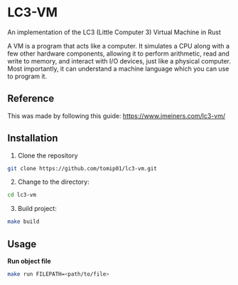 # LC3-VM

An implementation of the LC3 (Little Computer 3) Virtual Machine in Rust

A VM is a program that acts like a computer. It simulates a CPU along with a few other hardware components, allowing it to perform arithmetic, read and write to memory, and interact with I/O devices, just like a physical computer. Most importantly, it can understand a machine language which you can use to program it.

## Reference

This was made by following this guide: https://www.jmeiners.com/lc3-vm/

## Installation

1. Clone the repository
```bash
git clone https://github.com/tomip01/lc3-vm.git
```
2. Change to the directory:
```bash
cd lc3-vm
```
3. Build project:
```bash
make build
```

## Usage
**Run object file**
```bash
make run FILEPATH=<path/to/file>
```
